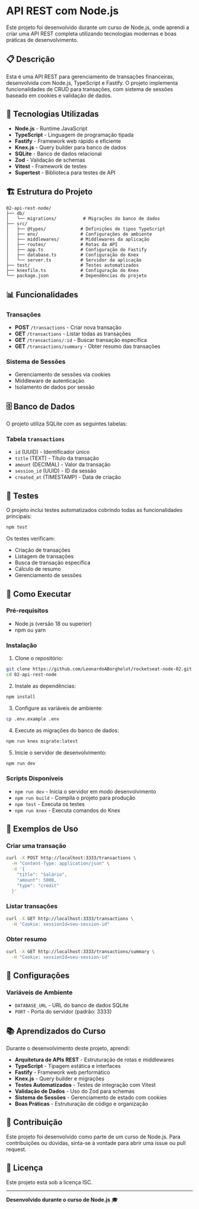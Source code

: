 # API REST com Node.js

Este projeto foi desenvolvido durante um curso de Node.js, onde aprendi a criar uma API REST completa utilizando tecnologias modernas e boas práticas de desenvolvimento.

## 📋 Descrição

Esta é uma API REST para gerenciamento de transações financeiras, desenvolvida com Node.js, TypeScript e Fastify. O projeto implementa funcionalidades de CRUD para transações, com sistema de sessões baseado em cookies e validação de dados.

## 🚀 Tecnologias Utilizadas

- **Node.js** - Runtime JavaScript
- **TypeScript** - Linguagem de programação tipada
- **Fastify** - Framework web rápido e eficiente
- **Knex.js** - Query builder para banco de dados
- **SQLite** - Banco de dados relacional
- **Zod** - Validação de schemas
- **Vitest** - Framework de testes
- **Supertest** - Biblioteca para testes de API

## 🏗️ Estrutura do Projeto

```
02-api-rest-node/
├── db/
│   └── migrations/          # Migrações do banco de dados
├── src/
│   ├── @types/             # Definições de tipos TypeScript
│   ├── env/                # Configurações de ambiente
│   ├── middlewares/        # Middlewares da aplicação
│   ├── routes/             # Rotas da API
│   ├── app.ts              # Configuração do Fastify
│   ├── database.ts         # Configuração do Knex
│   └── server.ts           # Servidor da aplicação
├── test/                   # Testes automatizados
├── knexfile.ts             # Configuração do Knex
└── package.json            # Dependências do projeto
```

## 📊 Funcionalidades

### Transações
- **POST** `/transactions` - Criar nova transação
- **GET** `/transactions` - Listar todas as transações
- **GET** `/transactions/:id` - Buscar transação específica
- **GET** `/transactions/summary` - Obter resumo das transações

### Sistema de Sessões
- Gerenciamento de sessões via cookies
- Middleware de autenticação
- Isolamento de dados por sessão

## 🗄️ Banco de Dados

O projeto utiliza SQLite com as seguintes tabelas:

### Tabela `transactions`
- `id` (UUID) - Identificador único
- `title` (TEXT) - Título da transação
- `amount` (DECIMAL) - Valor da transação
- `session_id` (UUID) - ID da sessão
- `created_at` (TIMESTAMP) - Data de criação

## 🧪 Testes

O projeto inclui testes automatizados cobrindo todas as funcionalidades principais:

```bash
npm test
```

Os testes verificam:
- Criação de transações
- Listagem de transações
- Busca de transação específica
- Cálculo de resumo
- Gerenciamento de sessões

## 🚀 Como Executar

### Pré-requisitos
- Node.js (versão 18 ou superior)
- npm ou yarn

### Instalação

1. Clone o repositório:
```bash
git clone https://github.com/LeonardoABorghelot/rocketseat-node-02.git
cd 02-api-rest-node
```

2. Instale as dependências:
```bash
npm install
```

3. Configure as variáveis de ambiente:
```bash
cp .env.example .env
```

4. Execute as migrações do banco de dados:
```bash
npm run knex migrate:latest
```

5. Inicie o servidor de desenvolvimento:
```bash
npm run dev
```

### Scripts Disponíveis

- `npm run dev` - Inicia o servidor em modo desenvolvimento
- `npm run build` - Compila o projeto para produção
- `npm test` - Executa os testes
- `npm run knex` - Executa comandos do Knex

## 📝 Exemplos de Uso

### Criar uma transação
```bash
curl -X POST http://localhost:3333/transactions \
  -H "Content-Type: application/json" \
  -d '{
    "title": "Salário",
    "amount": 5000,
    "type": "credit"
  }'
```

### Listar transações
```bash
curl -X GET http://localhost:3333/transactions \
  -H "Cookie: sessionId=seu-session-id"
```

### Obter resumo
```bash
curl -X GET http://localhost:3333/transactions/summary \
  -H "Cookie: sessionId=seu-session-id"
```

## 🔧 Configurações

### Variáveis de Ambiente
- `DATABASE_URL` - URL do banco de dados SQLite
- `PORT` - Porta do servidor (padrão: 3333)

## 📚 Aprendizados do Curso

Durante o desenvolvimento deste projeto, aprendi:

- **Arquitetura de APIs REST** - Estruturação de rotas e middlewares
- **TypeScript** - Tipagem estática e interfaces
- **Fastify** - Framework web performático
- **Knex.js** - Query builder e migrações
- **Testes Automatizados** - Testes de integração com Vitest
- **Validação de Dados** - Uso do Zod para schemas
- **Sistema de Sessões** - Gerenciamento de estado com cookies
- **Boas Práticas** - Estruturação de código e organização

## 🤝 Contribuição

Este projeto foi desenvolvido como parte de um curso de Node.js. Para contribuições ou dúvidas, sinta-se à vontade para abrir uma issue ou pull request.

## 📄 Licença

Este projeto está sob a licença ISC.

---

**Desenvolvido durante o curso de Node.js** 🎓 